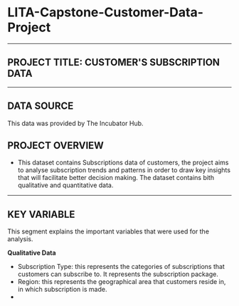# LITA-Capstone-Customer-Data-Project
---
##  PROJECT TITLE: CUSTOMER'S SUBSCRIPTION DATA
---
##  DATA SOURCE
This data was provided by The Incubator Hub.
##  PROJECT OVERVIEW
-  This dataset contains Subscriptions data of customers, the project aims to analyse subscription trends and patterns in order to draw key insights that will facilitate better decision making. The dataset contains bith qualitative and quantitative data.
---
##  KEY VARIABLE
This segment explains the important variables that were used for the analysis.

**Qualitative Data**
-  Subscription Type: this represents the categories of subscriptions that customers can subscribe to. It represents the subscription package.
-  Region: this represents the geographical area that customers reside in, in which subscription is made.
-  
